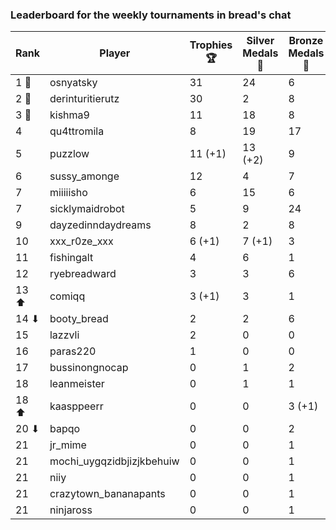 ### Leaderboard for the weekly tournaments in bread's chat
| Rank | Player | Trophies 🏆 | Silver Medals 🥈 | Bronze Medals 🥉 | Points |
|------|--------|-------------|------------------|------------------|--------|
| 1 🥇 | osnyatsky | 31 | 24 | 6 | 120.0 |
| 2 🥈 | derinturitierutz | 30 | 2 | 8 | 96.0 |
| 3 🥉 | kishma9 | 11 | 18 | 8 | 55.0 |
| 4 | qu4ttromila | 8 | 19 | 17 | 51.5 |
| 5 | puzzlow | 11 (+1) | 13 (+2) | 9 | 50.5 |
| 6 | sussy_amonge | 12 | 4 | 7 | 43.5 |
| 7 | miiiiisho | 6 | 15 | 6 | 36.0 |
| 7 | sicklymaidrobot | 5 | 9 | 24 | 36.0 |
| 9 | dayzedinndaydreams | 8 | 2 | 8 | 30.0 |
| 10 | xxx_r0ze_xxx | 6 (+1) | 7 (+1) | 3 | 26.5 |
| 11 | fishingalt | 4 | 6 | 1 | 18.5 |
| 12 | ryebreadward | 3 | 3 | 6 | 15.0 |
| 13 ⬆| comiqq | 3 (+1) | 3 | 1 | 12.5 |
| 14 ⬇| booty_bread | 2 | 2 | 6 | 11.0 |
| 15 | lazzvli | 2 | 0 | 0 | 6.0 |
| 16 | paras220 | 1 | 0 | 0 | 3.0 |
| 17 | bussinongnocap | 0 | 1 | 2 | 2.0 |
| 18 | leanmeister | 0 | 1 | 1 | 1.5 |
| 18 ⬆| kaasppeerr | 0 | 0 | 3 (+1) | 1.5 |
| 20 ⬇| bapqo | 0 | 0 | 2 | 1.0 |
| 21 | jr_mime | 0 | 0 | 1 | 0.5 |
| 21 | mochi_uygqzidbjizjkbehuiw | 0 | 0 | 1 | 0.5 |
| 21 | niiy | 0 | 0 | 1 | 0.5 |
| 21 | crazytown_bananapants | 0 | 0 | 1 | 0.5 |
| 21 | ninjaross | 0 | 0 | 1 | 0.5 |
